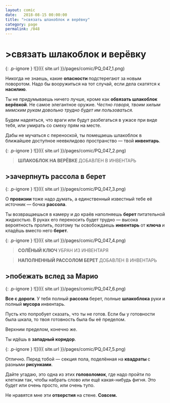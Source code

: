 ```yaml
---
layout: comic
date:   2018-08-15 00:00:00 
title: ">связать шлакоблок и верёвку"
category: page
permalink: /048
---
```

# >связать шлакоблок и верёвку

{: .p-ignore }
![]({{ site.url }}/pages/comic/PQ_047_1.png)

Никогда не знаешь, какие <strong>опасности </strong>подстерегают за новым поворотом. Надо бы вооружиться на тот случай, если дела скатятся к <strong>насилию</strong>. 

Ты не придумываешь ничего лучше, кроме как <strong>обвязать шлакоблок верёвкой</strong>. Не самое элегантное оружие. <em>Честно говоря, твоим хилым мимским рукам довольно трудно будет им пользоваться.</em>

Будем надеяться, что враги или будут разбегаться в ужасе при виде тебя, или умирать со смеху прям на месте.

Дабы не мучаться с переноской, ты помещаешь шлакоблок в ближайшее доступное неевклидово пространство — твой <strong>инвентарь</strong>.

{: .p-ignore }
![]({{ site.url }}/pages/comic/PQ_047_2.png)

<blockquote><strong>ШЛАКОБЛОК НА ВЕРЁВКЕ </strong>ДОБАВЛЕН В ИНВЕНТАРЬ</blockquote>

## >зачерпнуть рассола в берет

{: .p-ignore }
![]({{ site.url }}/pages/comic/PQ_047_3.png)

О <strong>провизии </strong>тоже надо думать, а единственный известный тебе её источник — бочка <strong>рассола</strong>.

Ты возвращаешься в камеру и до краёв наполняешь <strong>берет </strong>питательной жидкостью. В руках его переносить будет трудно — высока вероятность пролить, поэтому ты освобождаешь <strong>инвентарь </strong>от <strong>ключа </strong>и кладёшь вместо него <strong>берет</strong>.

{: .p-ignore }
![]({{ site.url }}/pages/comic/PQ_047_4.png)

<blockquote><strong>СОЛЁНЫЙ КЛЮЧ </strong>УБРАН ИЗ ИНВЕНТАРЯ</blockquote>

<blockquote><strong>НАПОЛНЕННЫЙ РАССОЛОМ БЕРЕТ </strong>ДОБАВЛЕН В ИНВЕНТАРЬ</blockquote>

## >побежать вслед за Марио

{: .p-ignore }
![]({{ site.url }}/pages/comic/PQ_047_6.png)

<strong>Все с дороги</strong>. У тебя полный <strong>рассола </strong>берет, полные <strong>шлакоблока </strong>руки и полный <strong>мусора </strong>инвентарь.

Пусть кто попробует сказать, что ты не готов. Если бы у готовности была шкала, то твоя готовность была бы её пределом. 

Верхним пределом, конечно же.

Ты идёшь в <strong>западный коридор</strong>.

{: .p-ignore }
![]({{ site.url }}/pages/comic/PQ_047_5.png)

Отлично. Перед тобой — секция пола, поделённая на <strong>квадраты </strong>с разными <strong>рисунками</strong>.

Дайте угадаю, это одна из этих <strong>головоломок</strong>, где надо пройти по клеткам так, чтобы набрать слово или ещё какая-нибудь фигня. Это будет или очень просто, или очень тупо.

Не нравятся мне эти <strong>отверстия </strong>на стене. <strong>Совсем.</strong>
